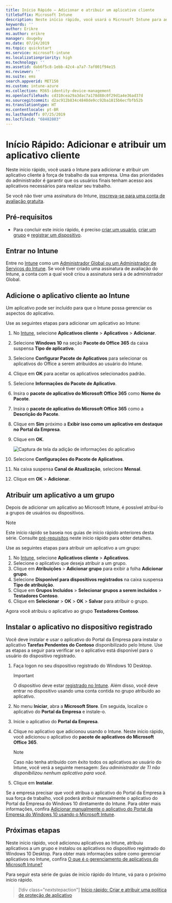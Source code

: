```yaml
---
title: Início Rápido – Adicionar e atribuir um aplicativo cliente
titleSuffix: Microsoft Intune
description: Neste início rápido, você usará o Microsoft Intune para adicionar e atribuir um aplicativo cliente.
keywords: ''
author: Erikre
ms.author: erikre
manager: dougeby
ms.date: 07/24/2019
ms.topic: quickstart
ms.service: microsoft-intune
ms.localizationpriority: high
ms.technology: ''
ms.assetid: dab6f5c8-1ebb-42c4-a7a7-7af001f94e15
ms.reviewer: ''
ms.suite: ems
search.appverid: MET150
ms.custom: intune-azure
ms.collection: M365-identity-device-management
ms.openlocfilehash: cd310cea29a3dac7a178d88c0f29d1a4e36ad37d
ms.sourcegitcommit: d2ac912b834c4840de9cc92ba1815b6ecfbfb52b
ms.translationtype: HT
ms.contentlocale: pt-BR
ms.lasthandoff: 07/25/2019
ms.locfileid: "68482803"
---
```

# <a name="quickstart-add-and-assign-a-client-app"></a>Início Rápido: Adicionar e atribuir um aplicativo cliente

Neste início rápido, você usará o Intune para adicionar e atribuir um aplicativo cliente à força de trabalho da sua empresa. Uma das prioridades do administrador é garantir que os usuários finais tenham acesso aos aplicativos necessários para realizar seu trabalho. 

Se você não tiver uma assinatura do Intune, [inscreva-se para uma conta de avaliação gratuita](free-trial-sign-up.md).

## <a name="prerequisites"></a>Pré-requisitos

- Para concluir este início rápido, é preciso [criar um usuário](quickstart-create-user.md), [criar um grupo](quickstart-create-group.md) e [registrar um dispositivo](quickstart-setup-auto-enrollment.md).

## <a name="sign-in-to-intune"></a>Entrar no Intune

Entre no [Intune](https://aka.ms/intuneportal) como um [Administrador Global ou um Administrador de Serviços do Intune](users-add.md#types-of-administrators). Se você tiver criado uma assinatura de avaliação do Intune, a conta com a qual você criou a assinatura será a de administrador Global.

## <a name="add-the-client-app-to-intune"></a>Adicione o aplicativo cliente ao Intune

Um aplicativo pode ser incluído para que o Intune possa gerenciar os aspectos do aplicativo. 

Use as seguintes etapas para adicionar um aplicativo ao Intune:
1. No [Intune](https://aka.ms/intuneportal), selecione **Aplicativos cliente** > **Aplicativos** > **Adicionar**. 
2. Selecione **Windows 10** na seção **Pacote do Office 365** da caixa suspensa **Tipo de aplicativo**.
3. Selecione **Configurar Pacote de Aplicativos** para selecionar os aplicativos do Office a serem atribuídos ao usuário do Intune.
4. Clique em **OK** para aceitar os aplicativos selecionados padrão.
5. Selecione **Informações do Pacote de Aplicativo**.
6. Insira o **pacote de aplicativo do Microsoft Office 365** como **Nome do Pacote**.
7. Insira o **pacote de aplicativo do Microsoft Office 365** como a **Descrição do Pacote**.
8. Clique em **Sim** próximo a **Exibir isso como um aplicativo em destaque no Portal da Empresa**.
9. Clique em **OK**.

    ![Captura de tela da adição de informações do aplicativo](media/quickstart-add-assign-app/quickstart-add-assign-app-01.png)

10. Selecione **Configurações do Pacote de Aplicativos**.
11. Na caixa suspensa **Canal de Atualização**, selecione **Mensal**.
12. Clique em **OK** > **Adicionar**.

## <a name="assign-the-app-to-a-group"></a>Atribuir um aplicativo a um grupo

Depois de adicionar um aplicativo ao Microsoft Intune, é possível atribuí-lo a grupos de usuários ou dispositivos.

> [!NOTE]
> Este início rápido se baseia nos guias de início rápido anteriores desta série. Consulte [pré-requisitos](quickstart-add-assign-app.md#prerequisites) neste início rápido para obter detalhes.

Use as seguintes etapas para atribuir um aplicativo a um grupo:
1. No [Intune](https://aka.ms/intuneportal), selecione **Aplicativos cliente** > **Aplicativos**. 
2. Selecione o aplicativo que deseja atribuir a um grupo.
3. Clique em **Atribuições** > **Adicionar grupo** para exibir a folha **Adicionar grupo**.
4. Selecione **Disponível para dispositivos registrados** na caixa suspensa **Tipo de atribuição**. 
5. Clique em **Grupos Incluídos** > **Selecionar grupos a serem incluídos** > **Testadores Contoso**.
6. Clique em **Selecionar** > **OK** > **OK** > **Salvar** para atribuir o grupo.

Agora você atribuiu o aplicativo ao grupo **Testadores Contoso**.

## <a name="install-the-app-on-the-enrolled-device"></a>Instalar o aplicativo no dispositivo registrado

Você deve instalar e usar o aplicativo do Portal da Empresa para instalar o aplicativo **Tarefas Pendentes do Contoso** disponibilizado pelo Intune. Use as etapas a seguir para verificar se o aplicativo está disponível para o usuário do dispositivo registrado.

1. Faça logon no seu dispositivo registrado do Windows 10 Desktop.

    > [!IMPORTANT]
    > O dispositivo deve estar [registrado no Intune](quickstart-enroll-windows-device.md). Além disso, você deve entrar no dispositivo usando uma conta contida no grupo atribuído ao aplicativo.

2. No menu **Iniciar**, abra a **Microsoft Store**. Em seguida, localize o aplicativo do **Portal da Empresa** e instale-o.
3. Inicie o aplicativo do **Portal da Empresa**.
4. Clique no aplicativo que adicionou usando o Intune. Neste início rápido, você adicionou o aplicativo do **pacote de aplicativos do Microsoft Office 365**.

    > [!NOTE]
    > Caso não tenha atribuído com êxito todos os aplicativos ao usuário do Intune, você verá a seguinte mensagem: *Seu administrador de TI não disponibilizou nenhum aplicativo para você.*

5. Clique em **Instalar**.

Se a empresa precisar que você atribua o aplicativo do Portal da Empresa à sua força de trabalho, você poderá atribuir manualmente o aplicativo do Portal da Empresa do Windows 10 diretamente do Intune. Para obter mais informações, confira [Adicionar manualmente o aplicativo do Portal da Empresa do Windows 10 usando o Microsoft Intune](store-apps-company-portal-app.md).

## <a name="next-steps"></a>Próximas etapas

Neste início rápido, você adicionou aplicativos ao Intune, atribuiu aplicativos a um grupo e instalou os aplicativos no dispositivo registrado do Windows 10 Desktop. Para obter mais informações sobre como gerenciar aplicativos no Intune, confira [O que é o gerenciamento de aplicativos do Microsoft Intune?](app-management.md)

Para seguir esta série de guias de início rápido do Intune, vá para o próximo início rápido.

> [!div class="nextstepaction"]
> [Início rápido: Criar e atribuir uma política de proteção de aplicativo](quickstart-create-assign-app-policy.md)
